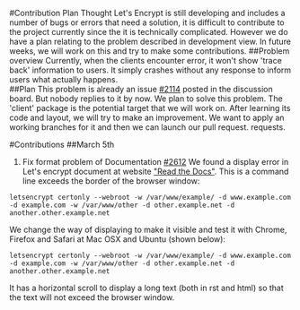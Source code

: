 #Contribution Plan
Thought Let's Encrypt is still developing and includes a number of bugs or errors that need a solution, it is difficult to contribute to the project currently since the it is technically complicated. However we do have a plan relating to the problem described in development view. In future weeks, we will work on this and try to make some contributions.
##Problem overview
Currently, when the clients encounter error, it won't show 'trace back' information to users. It simply crashes without any response to inform users what actually happens.  
##Plan
This problem is already an issue [#2114](https://github.com/letsencrypt/letsencrypt/issues/2114) posted in the discussion board. But nobody replies to it by now. We plan to solve this problem. The 'client' package is the potential target that we will work on. After learning its code and layout, we will try to make an improvement. We want to apply an working branches for it and then we can launch our pull request. requests. 

#Contributions
##March 5th

1) Fix format problem of Documentation [#2612](https://github.com/letsencrypt/letsencrypt/pull/2612)
We found a display error in Let's encrypt document at website ["Read the Docs"](http://letsencrypt.readthedocs.org/en/latest/using.html?highlight=mail#webroot). This is a command line exceeds the border of the browser window:

``letsencrypt certonly --webroot -w /var/www/example/ -d www.example.com -d example.com -w /var/www/other -d other.example.net -d another.other.example.net``

We change the way of displaying to make it visible and test it with Chrome, Firefox and Safari at Mac OSX and Ubuntu (shown below):

    letsencrypt certonly --webroot -w /var/www/example/ -d www.example.com -d example.com -w /var/www/other -d other.example.net -d another.other.example.net

It has a horizontal scroll to display a long text (both in rst and html) so that the text will not exceed the browser window.
